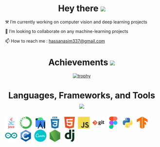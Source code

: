 

<h1 align="center">
  Hey there
  <img src="https://media.giphy.com/media/hvRJCLFzcasrR4ia7z/giphy.gif" width="30px"/>
</h1>

 ⚒ I’m currently working on computer vision and deep learning projects

💞️ I’m looking to collaborate on any machine-learning projects 

📫 How to reach me : hassanasim337@gmail.com



<h1 align="center">
Achievements  
    <img src="https://media.giphy.com/media/JqYrtRLKd495gN2HKb/giphy.gif" height="40px" />

  </h1>
<div align="center" >
  
 
 [![trophy](https://github-profile-trophy.vercel.app/?username=Hassan-asim)](https://github.com/ryo-ma/github-profile-trophy)

</div>

<h1 align="center" >
Languages, Frameworks, and Tools  
  <img src="https://media.giphy.com/media/fQom5HUEHPz8q534S4/giphy.gif" height="35px" />
  </h1>



<div>
  <img src="https://github.com/devicons/devicon/blob/master/icons/java/java-original-wordmark.svg" title="Java" alt="Java" width="40" height="40"/>&nbsp;
  <img src="https://github.com/devicons/devicon/blob/master/icons/anaconda/anaconda-original.svg" title="Anaconda" alt="Anaconda" width="40" height="40"/>&nbsp;
  <img src="https://github.com/devicons/devicon/blob/master/icons/androidstudio/androidstudio-original.svg" title="Android Studio" alt="Android Studio" width="40" height="40"/>&nbsp;
  <img src="https://github.com/devicons/devicon/blob/master/icons/css3/css3-plain-wordmark.svg"  title="CSS3" alt="CSS" width="40" height="40"/>&nbsp;
  <img src="https://github.com/devicons/devicon/blob/master/icons/html5/html5-original.svg" title="HTML5" alt="HTML" width="40" height="40"/>&nbsp;
  <img src="https://github.com/devicons/devicon/blob/master/icons/javascript/javascript-original.svg" title="JavaScript" alt="JavaScript" width="40" height="40"/>&nbsp;
  <img src="https://github.com/devicons/devicon/blob/master/icons/git/git-original-wordmark.svg" title="Git" **alt="Git" width="40" height="40"/>&nbsp;
  <img src="https://github.com/devicons/devicon/blob/master/icons/figma/figma-original.svg" title="Figma" **alt="Figma" width="40" height="40"/>&nbsp;
  <img src="https://github.com/devicons/devicon/blob/master/icons/python/python-original.svg" title="Python" **alt="Python" width="40" height="40"/>&nbsp;
  <img src="https://github.com/devicons/devicon/blob/master/icons/tensorflow/tensorflow-original.svg" title="Tensorflow" **alt="Tensorflow" width="40" height="40"/>&nbsp;
  <img src="https://github.com/devicons/devicon/blob/master/icons/arduino/arduino-original.svg" title="Arduino" **alt="Arduino" width="40" height="40"/>&nbsp;
  <img src="https://github.com/devicons/devicon/blob/master/icons/c/c-original.svg" title="C" **alt="C" width="40" height="40"/>&nbsp;
  <img src="https://github.com/devicons/devicon/blob/master/icons/canva/canva-original.svg" title="Canva" **alt="Canva" width="40" height="40"/>&nbsp;
  <img src="https://github.com/devicons/devicon/blob/master/icons/nodejs/nodejs-original.svg" title="Nodejs" **alt="Nodejs" width="40" height="40"/>&nbsp;
  <img src="https://github.com/devicons/devicon/blob/master/icons/django/django-plain.svg" title="django" **alt="django" width="40" height="40"/>&nbsp;
</div>


<!---


